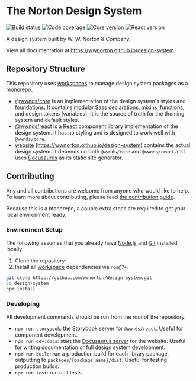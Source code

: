 # The Norton Design System

[![Build status](https://img.shields.io/github/checks-status/wwnorton/design-system/main?label=Checks)](https://github.com/wwnorton/design-system/actions?query=workflow%3AQuality+branch%3Amain)
[![Code coverage](https://img.shields.io/codecov/c/github/wwnorton/design-system?label=Coverage&token=UFQXP4Y1IB)](https://codecov.io/gh/wwnorton/design-system)
[![Core version](https://img.shields.io/npm/v/@wwnds/core?label=%40wwnds%2Fcore)](https://www.npmjs.com/package/@wwnds/core)
[![React version](https://img.shields.io/npm/v/@wwnds/react?label=%40wwnds%2Freact)](https://www.npmjs.com/package/@wwnds/react)

A design system built by W. W. Norton & Company.

View all documentation at https://wwnorton.github.io/design-system.

## Repository Structure

This repository uses [workspaces](https://docs.npmjs.com/cli/v7/using-npm/workspaces) to manage design system packages as a [monorepo](https://en.wikipedia.org/wiki/Monorepo).

- [@wwnds/core](packages/core) is an implementation of the design system's styles and [foundations](https://wwnorton.github.io/design-system/docs/foundations).
  It contains modular [Sass](https://sass-lang.com/) declarations, mixins, functions, and design tokens (variables).
  It is the source of truth for the theming system and default styles.
- [@wwnds/react](packages/react) is a [React](https://reactjs.org/) component library implementation of the design system.
  It has no styling and is designed to work well with `@wwnds/core`.
- [website](website) (https://wwnorton.github.io/design-system) contains the actual design system.
  It depends on both `@wwnds/core` and `@wwnds/react` and uses [Docusaurus](https://v2.docusaurus.io/) as its static site generator.

## Contributing

Any and all contributions are welcome from anyone who would like to help.
To learn more about contributing, please read [the contribution guide](CONTRIBUTING.md).

Because this is a monorepo, a couple extra steps are required to get your local environment ready.

### Environment Setup

The following assumes that you already have [Node.js](https://nodejs.org/en/) and [Git](https://git-scm.com/) installed locally.

1. Clone the repository.
2. Install all [workspace](https://docs.npmjs.com/cli/v7/using-npm/workspaces) dependencies via `npm@7+`.

```sh
git clone https://github.com/wwnorton/design-system.git
cd design-system
npm install
```

### Developing

All development commands should be run from the root of the repository.

- `npm run storybook`: the [Storybook](https://storybook.js.org/) server for `@wwnds/react`.
  Useful for component development.
- `npm run dev:docs`: start the [Docusaurus server](https://v2.docusaurus.io/docs/cli) for the website.
  Useful for writing documentation or full design system development.
- `npm run build`: run a production build for each library package, outputting to `packages/{package_name}/dist`.
  Useful for testing production builds.
- `npm run test`: run unit tests.
